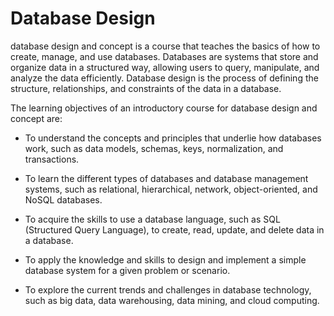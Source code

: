# Database Design

database design and concept is a course that teaches the basics of how to create, manage, and use databases. Databases are systems that store and organize data in a structured way, allowing users to query, manipulate, and analyze the data efficiently. Database design is the process of defining the structure, relationships, and constraints of the data in a database.

The learning objectives of an introductory course for database design and concept are:

* To understand the concepts and principles that underlie how databases work, such as data models, schemas, keys, normalization, and transactions.

* To learn the different types of databases and database management systems, such as relational, hierarchical, network, object-oriented, and NoSQL databases.

* To acquire the skills to use a database language, such as SQL (Structured Query Language), to create, read, update, and delete data in a database.

* To apply the knowledge and skills to design and implement a simple database system for a given problem or scenario.

* To explore the current trends and challenges in database technology, such as big data, data warehousing, data mining, and cloud computing.
